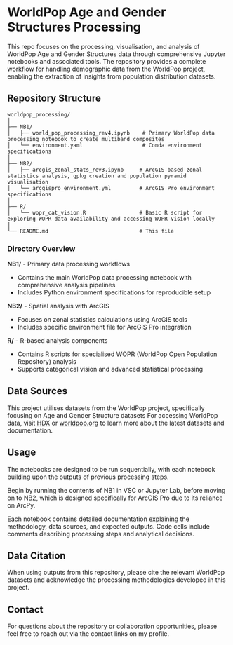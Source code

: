 # WorldPop Age and Gender Structures Processing

This repo focuses on the processing, visualisation, and analysis of WorldPop Age and Gender Structures data through comprehensive Jupyter notebooks and associated tools. The repository provides a complete workflow for handling demographic data from the WorldPop project, enabling the extraction of insights from population distribution datasets.

## Repository Structure

```
worldpop_processing/
│
├── NB1/
│   ├── world_pop_processing_rev4.ipynb    # Primary WorldPop data processing notebook to create multiband composites
│   └── environment.yaml                   # Conda environment specifications
│
├── NB2/
│   ├── arcgis_zonal_stats_rev3.ipynb     # ArcGIS-based zonal statistics analysis, gpkg creation and population pyramid visualisation
│   └── arcgispro_environment.yml         # ArcGIS Pro environment specifications
│
├── R/
│   └── wopr_cat_vision.R                 # Basic R script for exploring WOPR data availability and accessing WOPR Vision locally
│
└── README.md                             # This file
```

### Directory Overview

**NB1/** - Primary data processing workflows
- Contains the main WorldPop data processing notebook with comprehensive analysis pipelines
- Includes Python environment specifications for reproducible setup

**NB2/** - Spatial analysis with ArcGIS
- Focuses on zonal statistics calculations using ArcGIS tools
- Includes specific environment file for ArcGIS Pro integration

**R/** - R-based analysis components  
- Contains R scripts for specialised WOPR (WorldPop Open Population Repository) analysis
- Supports categorical vision and advanced statistical processing



## Data Sources

This project utilises datasets from the WorldPop project, specifically focusing on Age and Gender Structure datasets
For accessing WorldPop data, visit [HDX](https://data.humdata.org/organization/worldpop?dataseries_name=WorldPop+-+Age+and+Gender+Population+Structures) or [worldpop.org](https://www.worldpop.org) to learn more about the latest datasets and documentation.

## Usage

The notebooks are designed to be run sequentially, with each notebook building upon the outputs of previous processing steps.

Begin by running the contents of NB1 in VSC or Jupyter Lab, before moving on to NB2, which is designed specifically for ArcGIS Pro due to its reliance on ArcPy.

Each notebook contains detailed documentation explaining the methodology, data sources, and expected outputs. Code cells include comments describing processing steps and analytical decisions.



## Data Citation

When using outputs from this repository, please cite the relevant WorldPop datasets and acknowledge the processing methodologies developed in this project.

## Contact

For questions about the repository or collaboration opportunities, please feel free to reach out via the contact links on my profile.
